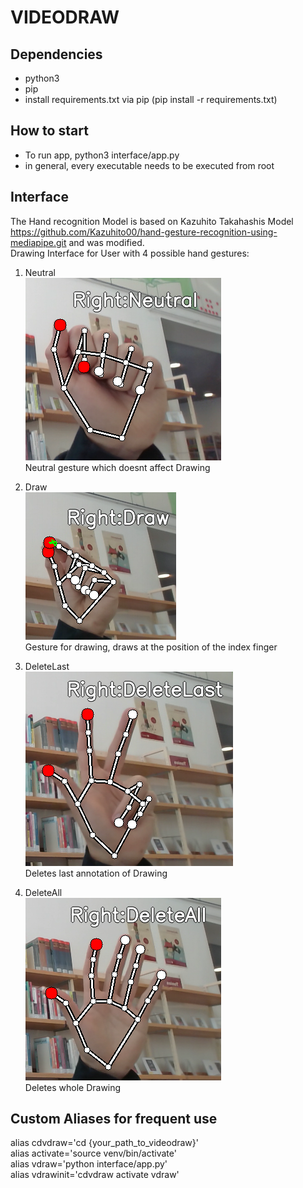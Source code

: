 # VIDEODRAW

## Dependencies
- python3
- pip
- install requirements.txt via pip (pip install -r requirements.txt)

## How to start
- To run app, python3 interface/app.py
- in general, every executable needs to be executed from root

## Interface
The Hand recognition Model is based on Kazuhito Takahashis Model https://github.com/Kazuhito00/hand-gesture-recognition-using-mediapipe.git and was modified. <br>
Drawing Interface for User with 4 possible hand gestures:

1. Neutral <br>
![NeutralPose](./Neutral.png) <br>
Neutral gesture which doesnt affect Drawing <br>

2. Draw <br>
![DrawPose](./Draw.png) <br>
Gesture for drawing, draws at the position of the index finger <br>

3. DeleteLast <br>
![DeleteLastPose](./DeleteLast.png) <br>
Deletes last annotation of Drawing <br>

4. DeleteAll <br>
![DeleteAllPose](./DeleteAll.png) <br>
Deletes whole Drawing <br>

## Custom Aliases for frequent use
alias cdvdraw='cd {your_path_to_videodraw}' <br>
alias activate='source venv/bin/activate' <br>
alias vdraw='python interface/app.py' <br>
alias vdrawinit='cdvdraw activate vdraw' <br>



